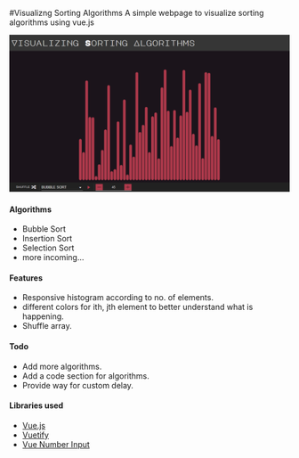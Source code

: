 #Visualizng Sorting Algorithms
A simple webpage to visualize sorting algorithms using vue.js

![](https://raw.githubusercontent.com/santoshpanna/Visualizing-Sorting-Algorithms/master/images/home.png)

#### Algorithms

- Bubble Sort
- Insertion Sort
- Selection Sort
- more incoming...

#### Features
- Responsive histogram according to no. of elements.
- different colors for ith, jth element to better understand what is happening.
- Shuffle array.

#### Todo
- Add more algorithms.
- Add a code section for algorithms.
- Provide way for custom delay.

#### Libraries used
- [Vue.js](https://vuejs.org/vue)
- [Vuetify](https://vuetifyjs.com/en/)
- [Vue Number Input](https://github.com/fengyuanchen/vue-number-input)
